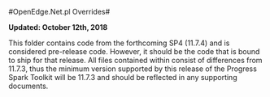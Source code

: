#OpenEdge.Net.pl Overrides#

**Updated: October 12th, 2018**

This folder contains code from the forthcoming SP4 (11.7.4) and is considered pre-release code.
However, it should be the code that is bound to ship for that release. All files contained within
consist of differences from 11.7.3, thus the minimum version supported by this release of the
Progress Spark Toolkit will be 11.7.3 and should be reflected in any supporting documents.